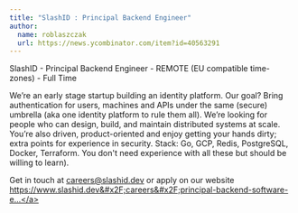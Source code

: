 ```yaml
---
title: "SlashID : Principal Backend Engineer"
author:
  name: roblaszczak
  url: https://news.ycombinator.com/item?id=40563291
---
```

SlashID - Principal Backend Engineer - REMOTE (EU compatible time-zones) - Full Time

We’re an early stage startup building an identity platform. Our goal? Bring authentication for users, machines and APIs under the same (secure) umbrella (aka one identity platform to rule them all).
We’re looking for people who can design, build, and maintain distributed systems at scale. You’re also driven, product-oriented and enjoy getting your hands dirty; extra points for experience in security.
Stack: Go, GCP, Redis, PostgreSQL, Docker, Terraform. You don&#x27;t need experience with all these but should be willing to learn).

Get in touch at careers@slashid.dev or apply on our website <a href="https:&#x2F;&#x2F;www.slashid.dev&#x2F;careers&#x2F;principal-backend-software-engineer&#x2F;" rel="nofollow">https:&#x2F;&#x2F;www.slashid.dev&#x2F;careers&#x2F;principal-backend-software-e...</a>
